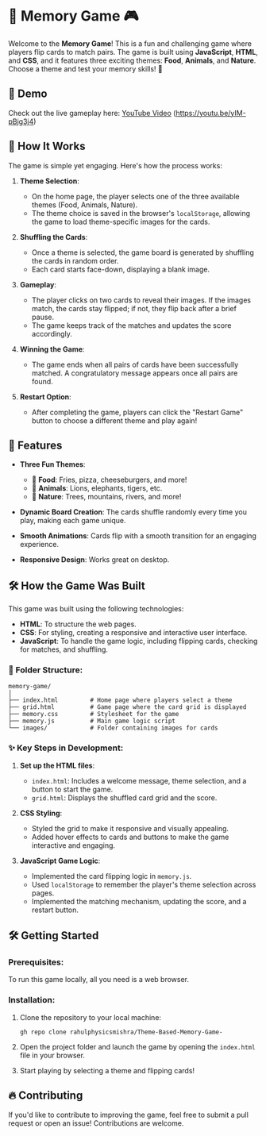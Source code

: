 # 🧠 Memory Game 🎮

Welcome to the **Memory Game**! This is a fun and challenging game where players flip cards to match pairs. The game is built using **JavaScript**, **HTML**, and **CSS**, and it features three exciting themes: **Food**, **Animals**, and **Nature**. Choose a theme and test your memory skills! 🌟

## 🎥 Demo

Check out the live gameplay here: [YouTube Video](#) (https://youtu.be/yIM-pBjg3j4)

## 🚀 How It Works

The game is simple yet engaging. Here's how the process works:

1. **Theme Selection**: 
   - On the home page, the player selects one of the three available themes (Food, Animals, Nature). 
   - The theme choice is saved in the browser's `localStorage`, allowing the game to load theme-specific images for the cards.

2. **Shuffling the Cards**:
   - Once a theme is selected, the game board is generated by shuffling the cards in random order. 
   - Each card starts face-down, displaying a blank image.

3. **Gameplay**:
   - The player clicks on two cards to reveal their images. If the images match, the cards stay flipped; if not, they flip back after a brief pause. 
   - The game keeps track of the matches and updates the score accordingly.

4. **Winning the Game**:
   - The game ends when all pairs of cards have been successfully matched. A congratulatory message appears once all pairs are found.

5. **Restart Option**:
   - After completing the game, players can click the "Restart Game" button to choose a different theme and play again!

## 🎯 Features

- **Three Fun Themes**: 
  - 🥗 **Food**: Fries, pizza, cheeseburgers, and more!
  - 🦁 **Animals**: Lions, elephants, tigers, etc.
  - 🌿 **Nature**: Trees, mountains, rivers, and more!
  
- **Dynamic Board Creation**: The cards shuffle randomly every time you play, making each game unique.

- **Smooth Animations**: Cards flip with a smooth transition for an engaging experience.

- **Responsive Design**: Works great on desktop.

## 🛠️ How the Game Was Built

This game was built using the following technologies:

- **HTML**: To structure the web pages.
- **CSS**: For styling, creating a responsive and interactive user interface.
- **JavaScript**: To handle the game logic, including flipping cards, checking for matches, and shuffling.

### 📂 Folder Structure:

```
memory-game/
│
├── index.html         # Home page where players select a theme
├── grid.html          # Game page where the card grid is displayed
├── memory.css         # Stylesheet for the game
├── memory.js          # Main game logic script
└── images/            # Folder containing images for cards
```

### ✨ Key Steps in Development:

1. **Set up the HTML files**:
   - `index.html`: Includes a welcome message, theme selection, and a button to start the game.
   - `grid.html`: Displays the shuffled card grid and the score.
   
2. **CSS Styling**:
   - Styled the grid to make it responsive and visually appealing.
   - Added hover effects to cards and buttons to make the game interactive and engaging.

3. **JavaScript Game Logic**:
   - Implemented the card flipping logic in `memory.js`.
   - Used `localStorage` to remember the player's theme selection across pages.
   - Implemented the matching mechanism, updating the score, and a restart button.

## 🛠️ Getting Started

### Prerequisites:

To run this game locally, all you need is a web browser.

### Installation:

1. Clone the repository to your local machine:

   ```
   gh repo clone rahulphysicsmishra/Theme-Based-Memory-Game-
   ```

2. Open the project folder and launch the game by opening the `index.html` file in your browser.

3. Start playing by selecting a theme and flipping cards!

## 🔥 Contributing

If you'd like to contribute to improving the game, feel free to submit a pull request or open an issue! Contributions are welcome.
